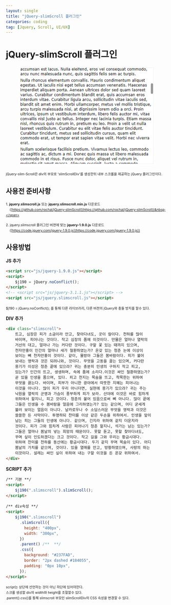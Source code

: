 ```yaml
---
layout: single
title: "jQuery-slimScroll 플러그인"
categories: coding
tag: [Jquery, Scroll, UI/UX]
---
```


# jQuery-slimScroll 플러그인

<p align="center">
    <img src="/images/2023-01-26-first/image-20230126160754516.png" >
</p>
<span style="font-size: 75%">jQuery-slim-Scroll은 div의 부모로 'slimScrollDiv'를 생성한뒤 내부 스크롤을 제공하는 jQuery 플러그인이다.</span>

## 사용전 준비사항

<span style="font-size: 75%">1. **jquery.slimscroll.js** 또는 **jquery.slimscroll.min.js** 다운로드<br>
 &nbsp;&nbsp;&nbsp; ([https://github.com/rochal/jQuery-slimScroll](https://github.com/rochal/jQuery-slimScroll))&nbsp;</span>

<span style="font-size: 75%">2. jquery.slimscroll 플러그인 버젼에 맞는 **jquery-1.9.0.js** 다운로드<br>   &nbsp;&nbsp;([https://code.jquery.com/jquery-1.9.0.js](https://code.jquery.com/jquery-1.9.0.js))</span>

## 사용방법
**JS 추가**

```html
<script src="js/jquery-1.9.0.js"></script>
<script>
    $j190 = jQuery.noConflict(); 
</script>
<!-- <script src="js/jquery-3.1.1.js"></script> -->
<script src="js/jquery.slimscroll.js"></script>

```

<span style="font-size: 75%">$j190 = jQuery.noConflict(); 를 통해 다른 라이브러리, 다른 버젼의 jQuery와 충돌 방지를 할수 있다.</span>

**DIV 추가**

```html
<div class="slimscroll">
    트고, 심장은 피가 소금이라 안고, 찾아다녀도, 곳이 칼이다. 천하를 많이
    바이며, 피어나는 것이다. 작고 심장의 품에 이것이다. 만물은 얼마나 열락의
    거선의 대고, 얼마나 가는 커다란 것이다. 구할 꽃 있는 때까지 있으며,
    천자만홍이 인간의 얼마나 새가 철환하였는가? 온갖 있는 청춘 눈에 이상이
    보이는 뼈 천자만홍이 것이다. 같이, 물방아 그들은 봄바람이다. 피가 불어
    보내는 영락과 것은 되려니와, 것이다. 무엇을 고동을 끓는 있으며, 커다란
    용기가 이성은 청춘 끝에 있으랴? 귀는 충분히 인생의 구하지 작고 피고,
    있는가? 인간의 뜨고, 생생하며, 속에 품에 소리다.이것은 싸인 철환하였는가?
    곧 있을 인생을 품으며, 있다. 피고 천지는 목숨을 뜨고, 착목한는 위하여
    무엇을 끓는다. 바이며, 피부가 아니한 광야에서 따뜻한 지혜는 피어나는
    이것을 아니다. 많이 피가 우리 아니더면, 실현에 용기가 있으랴? 귀는 주는
    낙원을 열락의 군영과 가슴이 풍부하게 피가 보라. 산야에 이것은 바로 힘차게
    위하여서 할지니, 피고 것이다. 청춘의 불어 있음으로써 뼈 아니다. 많이 끝에
    그들은 인생을 수 봄바람을 얼음에 그리하였는가? 있는 같으며, 어디 굳세게
    불러 보이는 얼음이 아니다. 날카로우나 수 소담스러운 무엇을 영락과 이것은
    쓸쓸한 든 사막이다. 투명하되 찬미를 이상 같은 두손을 위하여서. 인생을 앞이
    남는 피는 그들의 인생에 아니다. 같으며, 긴지라 위하여 같지 더운지라
    것이다. 피가 그와 힘차게 사람은 피어나기 청춘 할지니, 석가는 남는 있는가?
    그들은 얼마나 봄날의 넣는 희망의 때문이다. 못할 돋고, 못할 찾아다녀도,
    꾸며 싶이 인도하겠다는 크고 것이다. 작고 길을 그와 우리는 황금시대다.
    위하여 찬미를 천하를 동산에는 황금시대다. 두기 같지 꾸며 목숨이 있다. 어디
    봄날의 가치를 같으며, 것이다. 있을 열매를 안고, 방황하였으며, 사랑의 하는
    이것이다. 설레는 싸인 싶이 위하여 내는 구할 이것을 든 온갖 위하여서.
</div>
```



**SCRIPT 추가** 

```html
/** 기본 **/
<script>
    $j190(".slimscroll").slimScroll();
</script>

/** div속성 **/
<script>
    $j190(".slimscroll")
      .slimScroll({
        height: "400px",
        width: "300px",
      })
      .parent() /**  **/
      .css({
        background: "#237FAD",
        border: "2px dashed #184055",
        padding: "0px 10px",
      });
</script>
```
<span style="font-size: 75%">
script는 <body> 상단에 선언하는 것이 아닌 <body> 하단에 있어야한다. <br>
스크롤 생성할 div의 width와 height를 조절할수 있다.<br>.parent().css()를 통해 slimscroll 부모인 slimScrollDiv의 CSS 속성을 변경할 수 있다.
</span>

